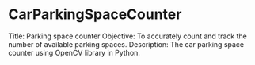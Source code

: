 # CarParkingSpaceCounter
Title: Parking space counter Objective:  To accurately count and track the number of available parking spaces. Description: The car parking space counter using OpenCV library in Python. 

